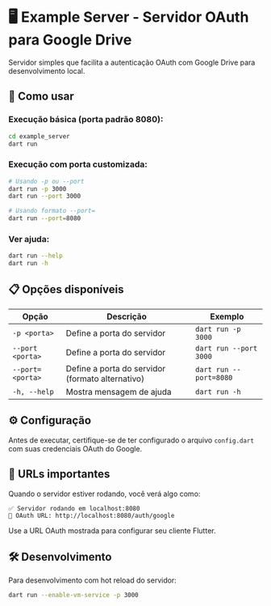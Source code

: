 # 🖥️ Example Server - Servidor OAuth para Google Drive

Servidor simples que facilita a autenticação OAuth com Google Drive para desenvolvimento local.

## 🚀 Como usar

### Execução básica (porta padrão 8080):
```bash
cd example_server
dart run
```

### Execução com porta customizada:
```bash
# Usando -p ou --port
dart run -p 3000
dart run --port 3000

# Usando formato --port=
dart run --port=8080
```

### Ver ajuda:
```bash
dart run --help
dart run -h
```

## 📋 Opções disponíveis

| Opção | Descrição | Exemplo |
|-------|-----------|---------|
| `-p <porta>` | Define a porta do servidor | `dart run -p 3000` |
| `--port <porta>` | Define a porta do servidor | `dart run --port 3000` |
| `--port=<porta>` | Define a porta do servidor (formato alternativo) | `dart run --port=8080` |
| `-h, --help` | Mostra mensagem de ajuda | `dart run -h` |

## ⚙️ Configuração

Antes de executar, certifique-se de ter configurado o arquivo `config.dart` com suas credenciais OAuth do Google.

## 🔗 URLs importantes

Quando o servidor estiver rodando, você verá algo como:
```
✅ Servidor rodando em localhost:8080
🔗 OAuth URL: http://localhost:8080/auth/google
```

Use a URL OAuth mostrada para configurar seu cliente Flutter.

## 🛠️ Desenvolvimento

Para desenvolvimento com hot reload do servidor:
```bash
dart run --enable-vm-service -p 3000
```